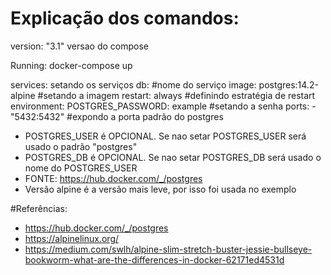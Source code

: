 # Explicação dos comandos:

version: "3.1" versao do compose

Running: docker-compose up

services: setando os serviços
  db: #nome do serviço
    image: postgres:14.2-alpine #setando a imagem
    restart: always #definindo estratégia de restart
    environment:
      POSTGRES_PASSWORD: example #setando a senha
    ports:
      - "5432:5432" #expondo a porta padrão do postgres

* POSTGRES_USER é OPCIONAL. Se nao setar POSTGRES_USER será usado o padrão "postgres"
* POSTGRES_DB é OPCIONAL. Se nao setar POSTGRES_DB será usado o nome do POSTGRES_USER
* FONTE: https://hub.docker.com/_/postgres
* Versão alpine é a versão mais leve, por isso foi usada no exemplo

#Referências:
* https://hub.docker.com/_/postgres
* https://alpinelinux.org/
* https://medium.com/swlh/alpine-slim-stretch-buster-jessie-bullseye-bookworm-what-are-the-differences-in-docker-62171ed4531d
